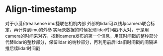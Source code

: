 # Align-timestamp
对于小觅和realsense imu捷联在相机内部
外部的lidar可以线与camera联合标定，再计算到imu的外参
实际录数据的时候发现lidar时间戳不太对，于是用camera的时间来对齐，找到camera发布的第一个信息，用其时间戳的整秒部分代替lidar的整秒部分，保留lidar
的纳秒部分，再利用前后lida旧时间戳的间隔递推后续lidar时间戳
